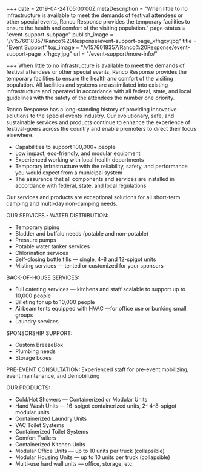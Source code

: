 +++
date = 2019-04-24T05:00:00Z
metaDescription = "When little to no infrastructure is available to meet the demands of festival attendees or other special events, Ranco Response provides the temporary facilities to ensure the health and comfort of the visiting population."
page-status = "event-support-subpage"
publish_image = "/v1576018357/Ranco%20Response/event-support-page_xfhgcy.jpg"
title = "Event Support"
top_image = "/v1576018357/Ranco%20Response/event-support-page_xfhgcy.jpg"
url = "/event-support/more-info/"

+++
When little to no infrastructure is available to meet the demands of festival attendees or other special events, Ranco Response provides the temporary facilities to ensure the health and comfort of the visiting population. All facilities and systems are assimilated into existing infrastructure and operated in accordance with all federal, state, and local guidelines with the safety of the attendees the number one priority.

Ranco Response has a long-standing history of providing innovative solutions to the special events industry. Our evolutionary, safe, and sustainable services and products continue to enhance the experience of festival-goers across the country and enable promoters to direct their focus elsewhere. 

- Capabilities to support 100,000+ people
- Low impact, eco-friendly, and modular equipment
- Experienced working with local health departments
- Temporary infrastructure with the reliability, safety, and performance you would expect from a municipal system
- The assurance that all components and services are installed in accordance with federal, state, and local regulations

Our services and products are exceptional solutions for all short-term camping and multi-day non-camping needs.

OUR SERVICES - WATER DISTRIBUTION:

- Temporary piping
- Bladder and buffalo needs (potable and non-potable)
- Pressure pumps
- Potable water tanker services
- Chlorination services
- Self-closing bottle fills — single, 4–8 and 12-spigot units
- Misting services — tented or customized for your sponsors

BACK-OF-HOUSE SERVICES:

- Full catering services — kitchens and staff scalable to support up to 10,000 people
- Billeting for up to 10,000 people
- Airbeam tents equipped with HVAC —for office use or bunking small groups
- Laundry services

SPONSORSHIP SUPPORT:

- Custom BreezeBox
- Plumbing needs
- Storage boxes

PRE-EVENT CONSULTATION:
Experienced staff for pre-event mobilizing, event maintenance, and demobilizing

OUR PRODUCTS:

- Cold/Hot Showers — Containerized or Modular Units
- Hand Wash Units — 16-spigot containerized units, 2- 4-8-spigot modular units
- Containerized Laundry Units
- VAC Toilet Systems
- Containerized Toilet Systems
- Comfort Trailers
- Containerized Kitchen Units
- Modular Office Units — up to 10 units per truck (collapsible)
- Modular Housing Units — up to 10 units per truck (collapsible)
- Multi-use hard wall units — office, storage, etc.